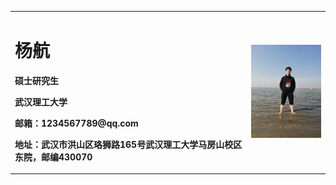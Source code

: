 <table border="0">
  <style type="text/css"> 
      body{ background: url("/") no-repeat center center fixed;
      -webkit-background-size: cover; 
      -o-background-size: cover; background-size: cover; } 
  </style>
  <tr>
    <td width="75%">
      <h1>杨航</h1>
      <p><b>硕士研究生</b></p>
      <p><b>武汉理工大学</b></p>
      <p><b>邮箱：1234567789@qq.com</b></p>
      <p><b>地址：武汉市洪山区珞狮路165号武汉理工大学马房山校区东院，邮编430070</b></p>
    </td>
    <td width="25%">
      <img src="/微信图片_20210718140549.jpg" width="100%">     
    </td>
  </tr>
</table>
